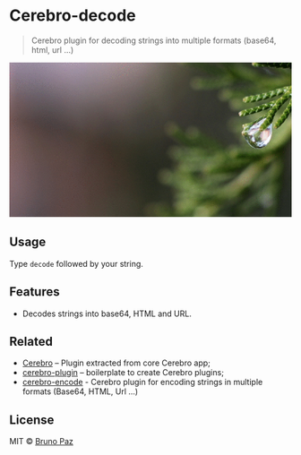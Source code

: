 # Cerebro-decode

> Cerebro plugin for decoding strings into multiple formats (base64, html, url ...)

![](demo.gif)

## Usage

 Type ```decode``` followed by your string.

## Features

* Decodes strings into base64, HTML and URL.

## Related

* [Cerebro](http://github.com/KELiON/cerebro) – Plugin extracted from core Cerebro app;
* [cerebro-plugin](http://github.com/KELiON/cerebro-plugin) – boilerplate to create Cerebro plugins;
* [cerebro-encode](https://github.com/brpaz/cerebro-encode) - Cerebro plugin for encoding strings in multiple formats (Base64, HTML, Url ...)

## License

MIT © [Bruno Paz](http://brunopaz.net)